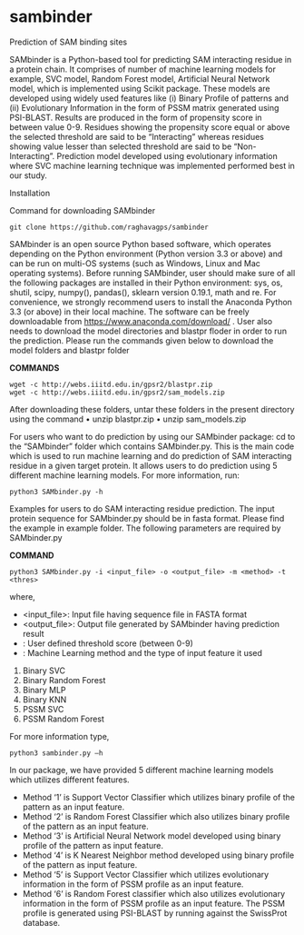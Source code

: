 # sambinder
Prediction of SAM binding sites

SAMbinder is a Python-based tool for predicting SAM interacting residue in a protein chain. It comprises of number of machine learning models for example, SVC model, Random Forest model, Artificial Neural Network model, which is implemented using Scikit package. These models are developed using widely used features like (i) Binary Profile of patterns and (ii) Evolutionary Information in the form of PSSM matrix generated using PSI-BLAST.
Results are produced in the form of propensity score in between value 0-9. Residues showing the propensity score equal or above the selected threshold are said to be “Interacting” whereas residues showing value lesser than selected threshold are said to be “Non-Interacting”. Prediction model developed using evolutionary information where SVC machine learning technique was implemented performed best in our study. 

Installation

Command for downloading SAMbinder
```
git clone https://github.com/raghavagps/sambinder
```

SAMbinder is an open source Python based software, which operates depending on the Python environment (Python version 3.3 or above) and can be run on multi-OS systems (such as Windows, Linux and Mac operating systems). Before running SAMbinder, user should make sure of all the following packages are installed in their Python environment: sys, os, shutil, scipy, numpy(), pandas(), sklearn version 0.19.1, math and re. For convenience, we strongly recommend users to install the Anaconda Python 3.3 (or above) in their local machine. The software can be freely downloadable from https://www.anaconda.com/download/ .
User also needs to download the model directories and blastpr floder in order to run the prediction. Please run the commands given below to download the model folders and blastpr folder

**COMMANDS**
```
wget -c http://webs.iiitd.edu.in/gpsr2/blastpr.zip 
wget -c http://webs.iiitd.edu.in/gpsr2/sam_models.zip  
```

After downloading these folders, untar these folders in the present directory using the command
• unzip blastpr.zip
•	unzip sam_models.zip

For users who want to do prediction by using our SAMbinder package:
cd to the “SAMbinder” folder which contains SAMbinder.py. This is the main code which is used to run machine learning and do prediction of SAM interacting residue in a given target protein. It allows users to do prediction using 5 different machine learning models. For more information, run:

```
python3 SAMbinder.py -h
```

Examples for users to do SAM interacting residue prediction.
The input protein sequence for SAMbinder.py should be in fasta format. Please find the example in example folder. The following parameters are required by SAMbinder.py

**COMMAND**
```
python3 SAMbinder.py -i <input_file> -o <output_file> -m <method> -t <thres>
```
where,
-	<input_file>: Input file having sequence file in FASTA format
-	<output_file>: Output file generated by SAMbinder having prediction result
- <thresh>: User defined threshold score (between 0-9)
- <method>: Machine Learning method and the type of input feature it used
  
1. Binary SVC
2. Binary Random Forest
3. Binary MLP
4. Binary KNN
4. PSSM SVC
5. PSSM Random Forest


For more information type,
```
python3 sambinder.py –h
```

In our package, we have provided 5 different machine learning models which utilizes different features. 
- Method ‘1’ is Support Vector Classifier which utilizes binary profile of the pattern as an input feature.
- Method ‘2’ is Random Forest Classifier which also utilizes binary profile of the pattern as an input feature. 
- Method ‘3’ is Artificial Neural Network model developed using binary profile of the pattern as input feature. 
- Method ‘4’ is K Nearest Neighbor method developed using binary profile of the pattern as input feature.
- Method ‘5’ is Support Vector Classifier which utilizes evolutionary information in the form of PSSM profile as an input feature.
- Method ‘6’ is Random Forest classifier which also utilizes evolutionary information in the form of PSSM profile as an input feature. The PSSM profile is generated using PSI-BLAST by running against the SwissProt database.
